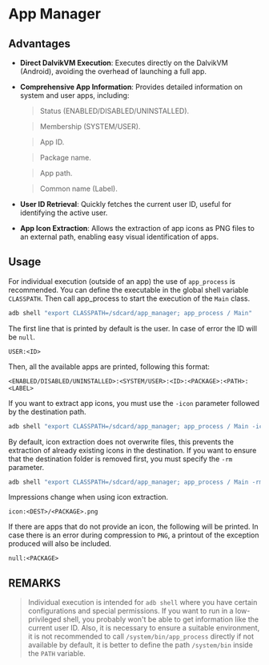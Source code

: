 # App Manager

## Advantages

- **Direct DalvikVM Execution**: Executes directly on the DalvikVM (Android), avoiding the overhead of launching a full app.
- **Comprehensive App Information**: Provides detailed information on system and user apps, including:
   > Status (ENABLED/DISABLED/UNINSTALLED).

   > Membership (SYSTEM/USER).

   > App ID.

   > Package name.

   > App path.

   > Common name (Label).

- **User ID Retrieval**: Quickly fetches the current user ID, useful for identifying the active user.
- **App Icon Extraction**: Allows the extraction of app icons as PNG files to an external path, enabling easy visual identification of apps.


## Usage
   For individual execution (outside of an app) the use of `app_process` is recommended. You can define the executable in the global shell variable `CLASSPATH`. Then call app_process to start the execution of the `Main` class.
   ```bash
   adb shell "export CLASSPATH=/sdcard/app_manager; app_process / Main"
   ```
    
   The first line that is printed by default is the user. In case of error the ID will be `null`.
   ```
   USER:<ID>
   ```
   
   Then, all the available apps are printed, following this format:
   ```
   <ENABLED/DISABLED/UNINSTALLED>:<SYSTEM/USER>:<ID>:<PACKAGE>:<PATH>:<LABEL>
   ```
   
   If you want to extract app icons, you must use the `-icon` parameter followed by the destination path.
   ```bash
   adb shell "export CLASSPATH=/sdcard/app_manager; app_process / Main -icon /sdcard/icons"
   ```

   By default, icon extraction does not overwrite files, this prevents the extraction of already existing icons in the destination. If you want to ensure that the destination folder is removed first, you must specify the `-rm` parameter.
   ```bash
   adb shell "export CLASSPATH=/sdcard/app_manager; app_process / Main -rm -icon /sdcard/icons"
   ```
   
   Impressions change when using icon extraction.
   ```
   icon:<DEST>/<PACKAGE>.png
   ```
   
   If there are apps that do not provide an icon, the following will be printed. In case there is an error during compression to `PNG`, a printout of the exception produced will also be included.
   ```
   null:<PACKAGE>
   ```

## REMARKS   
   > Individual execution is intended for `adb shell` where you have certain configurations and special permissions. If you want to run in a low-privileged shell, you probably won't be able to get information like the current user ID. Also, it is necessary to ensure a suitable environment, it is not recommended to call `/system/bin/app_process` directly if not available by default, it is better to define the path `/system/bin` inside the `PATH` variable.



